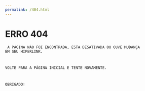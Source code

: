 ```yaml
---
permalink: /404.html
---
```


# ERRO 404

<CODE> A PÁGINA NÃO FOI ENCONTRADA, ESTA DESATIVADA OU OUVE MUDANÇA EM SEU HIPERLINK.

VOLTE PARA A PÁGINA INICIAL E TENTE NOVAMENTE.

OBRIGADO! </CODE>
